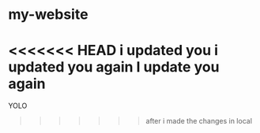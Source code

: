 # my-website

<<<<<<< HEAD
i updated you 
i updated you again 
I update you again
=======
YOLO
>>>>>>> after i made the changes in local
